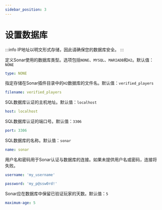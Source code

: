```yaml
---
sidebar_position: 3
---
```


# 设置数据库

:::info
IP地址以明文形式存储，因此请确保您的数据库安全。
:::

定义Sonar使用的数据库类型。选项包括`NONE`、`MYSQL`、`MARIADB`和`H2`。默认值：`NONE`

```yaml
type: NONE
```

指定存储在Sonar插件目录中的`H2`数据库的文件名。默认值：`verified_players`

```yaml
filename: verified_players
```

SQL数据库认证的主机地址。默认值：`localhost`

```yaml
host: localhost
```

SQL数据库认证的端口号。默认值：`3306`

```yaml
port: 3306
```

SQL数据库的名称。默认值：`sonar`

```yaml
name: sonar
```

用户名和密码用于Sonar认证与数据库的连接。如果未提供用户名或密码，连接将失败。

```yaml
username: 'my_username'
```

```yaml
password: 'my_p@ssw0rd!'
```

Sonar应在数据库中保留已验证玩家的天数。默认值：`5`

```yaml
maximum-age: 5
```